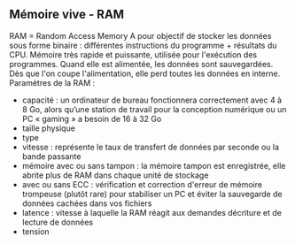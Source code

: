 
## Mémoire vive - RAM
RAM = Random Access Memory
A pour objectif de stocker les données sous forme binaire : différentes instructions du programme + résultats du CPU. Mémoire très rapide et puissante, utilisée pour l'exécution des programmes. 
Quand elle est alimentée, les données sont sauvegardées. Dès que l'on coupe l'alimentation, elle perd toutes les données en interne. 
Paramètres de la RAM : 
- capacité : un ordinateur de bureau fonctionnera correctement avec 4 à 8 Go, alors qu’une station de travail pour la conception numérique ou un PC « gaming » a besoin de 16 à 32 Go
- taille physique
- type
- vitesse : représente le taux de transfert de données par seconde ou la bande passante
- mémoire avec ou sans tampon : la mémoire tampon est enregistrée, elle abrite plus de RAM dans chaque unité de stockage
- avec ou sans ECC : vérification et correction d'erreur de mémoire trompeuse (plutôt rare) pour stabiliser un PC et éviter la sauvegarde de données cachées dans vos fichiers
- latence : vitesse à laquelle la RAM réagit aux demandes décriture et de lecture de données
- tension